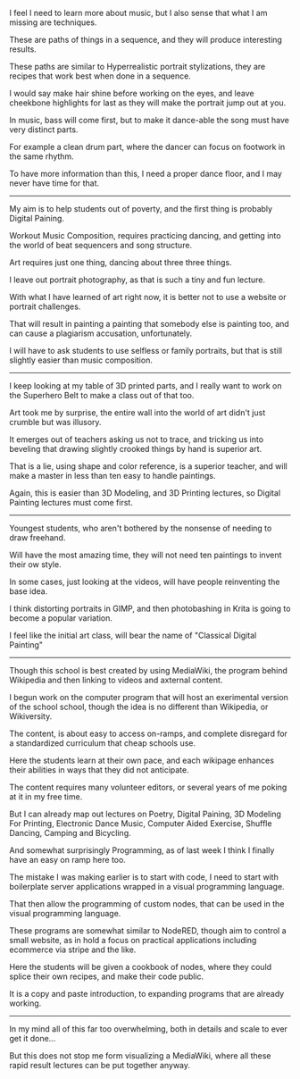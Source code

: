 I feel I need to learn more about music,
but I also sense that what I am missing are techniques.

These are paths of things in a sequence,
and they will produce interesting results.

These paths are similar to Hyperrealistic portrait stylizations,
they are recipes that work best when done in a sequence.

I would say make hair shine before working on the eyes,
and leave cheekbone highlights for last as they will make the portrait jump out at you.

In music, bass will come first,
but to make it dance-able the song must have very distinct parts.

For example a clean drum part,
where the dancer can focus on footwork in the same rhythm.

To have more information than this,
I need a proper dance floor, and I may never have time for that.

---

My aim is to help students out of poverty,
and the first thing is probably Digital Paining.

Workout Music Composition, requires practicing dancing,
and getting into the world of beat sequencers and song structure.

Art requires just one thing,
dancing about three three things.

I leave out portrait photography,
as that is such a tiny and fun lecture.

With what I have learned of art right now,
it is better not to use a website or portrait challenges.

That will result in painting a painting that somebody else is painting too,
and can cause a plagiarism accusation, unfortunately.

I will have to ask students to use selfless or family portraits,
but that is still slightly easier than music composition.

---

I keep looking at my table of 3D printed parts,
and I really want to work on the Superhero Belt to make a class out of that too.

Art took me by surprise,
the entire wall into the world of art didn't just crumble but was illusory.

It emerges out of teachers asking us not to trace,
and tricking us into beveling that drawing slightly crooked things by hand is superior art.

That is a lie, using shape and color reference,
is a superior teacher, and will make a master in less than ten easy to handle paintings.

Again, this is easier than 3D Modeling, and 3D Printing lectures,
so Digital Painting lectures must come first.

---

Youngest students,
who aren't bothered by the nonsense of needing to draw freehand.

Will have the most amazing time,
they will not need ten paintings to invent their ow style.

In some cases, just looking at the videos,
will have people reinventing the base idea.

I think distorting portraits in GIMP,
and then photobashing in Krita is going to become a popular variation.

I feel like the initial art class,
will bear the name of "Classical Digital Painting"

---

Though this school is best created by using MediaWiki,
the program behind Wikipedia and then linking to videos and axternal content.

I begun work on the computer program that will host an exerimental version of the school school,
though the idea is no different than Wikipedia, or Wikiversity.

The content, is about easy to access on-ramps,
and complete disregard for a standardized curriculum that cheap schools use.

Here the students learn at their own pace,
and each wikipage enhances their abilities in ways that they did not anticipate.

The content requires many volunteer editors,
or several years of me poking at it in my free time.

But I can already map out lectures on Poetry, Digital Paining, 3D Modeling For Printing,
Electronic Dance Music, Computer Aided Exercise, Shuffle Dancing, Camping and Bicycling.

And somewhat surprisingly Programming,
as of last week I think I finally have an easy on ramp here too.

The mistake I was making earlier is to start with code,
I need to start with boilerplate server applications wrapped in a visual programming language.

That then allow the programming of custom nodes,
that can be used in the visual programming language.

These programs are somewhat similar to NodeRED,
though aim to control a small website, as in hold a focus on practical applications including ecommerce via stripe and the like.

Here the students will be given a cookbook of nodes,
where they could splice their own recipes, and make their code public.

It is a copy and paste introduction,
to expanding programs that are already working.

---

In my mind all of this far too overwhelming,
both in details and scale to ever get it done...

But this does not stop me form visualizing a MediaWiki,
where all these rapid result lectures can be put together anyway.

